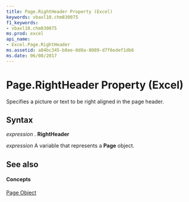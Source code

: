 ```yaml
---
title: Page.RightHeader Property (Excel)
keywords: vbaxl10.chm830075
f1_keywords:
- vbaxl10.chm830075
ms.prod: excel
api_name:
- Excel.Page.RightHeader
ms.assetid: a84bc345-b8ee-0d8a-8009-d7f6edef1db6
ms.date: 06/08/2017
---
```



# Page.RightHeader Property (Excel)

Specifies a picture or text to be right aligned in the page header.


## Syntax

 _expression_ . **RightHeader**

 _expression_ A variable that represents a **Page** object.


## See also


#### Concepts


[Page Object](page-object-excel.md)

